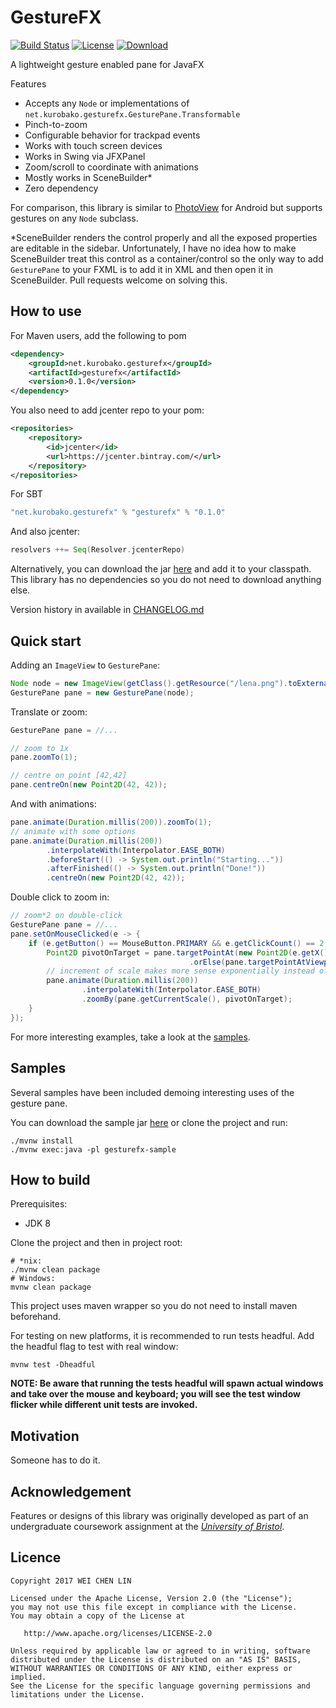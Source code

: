 GestureFX
==========

[![Build Status](https://travis-ci.org/tom91136/GestureFX.svg?branch=master)](https://travis-ci.org/tom91136/GestureFX)
[![License](https://img.shields.io/badge/License-Apache%202.0-blue.svg)](https://opensource.org/licenses/Apache-2.0)
[![Download](https://api.bintray.com/packages/tom91136/maven/gesturefx/images/download.svg)](https://bintray.com/tom91136/maven/gesturefx/_latestVersion)

A lightweight gesture enabled pane for JavaFX
 
Features

 * Accepts any `Node` or implementations of `net.kurobako.gesturefx.GesturePane.Transformable`
 * Pinch-to-zoom
 * Configurable behavior for trackpad events
 * Works with touch screen devices
 * Works in Swing via JFXPanel
 * Zoom/scroll to coordinate with animations
 * Mostly works in SceneBuilder*
 * Zero dependency

For comparison, this library is similar to [PhotoView](https://github.com/chrisbanes/PhotoView) 
for Android but supports gestures on any `Node` subclass.

*SceneBuilder renders the control properly and all the exposed properties are editable in the 
sidebar. Unfortunately, I have no idea how to make SceneBuilder treat this control as a 
container/control so the only way to add `GesturePane` to your FXML is to add it in XML and then 
open it in SceneBuilder. Pull requests welcome on solving this.

## How to use

For Maven users, add the following to pom
```xml
<dependency>
    <groupId>net.kurobako.gesturefx</groupId>
    <artifactId>gesturefx</artifactId>
    <version>0.1.0</version>
</dependency>
```
You also need to add jcenter repo to your pom:
```xml
<repositories>
    <repository>
        <id>jcenter</id>
        <url>https://jcenter.bintray.com/</url>
    </repository>
</repositories>
```

For SBT
```scala
"net.kurobako.gesturefx" % "gesturefx" % "0.1.0"    
```
And also jcenter:
```scala
resolvers ++= Seq(Resolver.jcenterRepo)
```

Alternatively, you can download the jar [here](https://dl.bintray.com/tom91136/maven/net/kurobako/gesturefx/gesturefx/0.1.0/gesturefx-0.1.0.jar)
 and add it to your classpath. This library has no dependencies so you do not need to download 
anything else.
 
Version history in available in [CHANGELOG.md](CHANGELOG.md)

## Quick start

Adding an `ImageView` to `GesturePane`:

```java
Node node = new ImageView(getClass().getResource("/lena.png").toExternalForm());
GesturePane pane = new GesturePane(node);
```

Translate or zoom:

```java
GesturePane pane = //...

// zoom to 1x 
pane.zoomTo(1);

// centre on point [42,42] 
pane.centreOn(new Point2D(42, 42));

```
And with animations:

```java
pane.animate(Duration.millis(200)).zoomTo(1);
// animate with some options
pane.animate(Duration.millis(200))
		.interpolateWith(Interpolator.EASE_BOTH)
		.beforeStart(() -> System.out.println("Starting..."))
		.afterFinished(() -> System.out.println("Done!"))
		.centreOn(new Point2D(42, 42));

```
Double click to zoom in:
```java
// zoom*2 on double-click
GesturePane pane = //...
pane.setOnMouseClicked(e -> {
	if (e.getButton() == MouseButton.PRIMARY && e.getClickCount() == 2) {
		Point2D pivotOnTarget = pane.targetPointAt(new Point2D(e.getX(), e.getY()))
				                        .orElse(pane.targetPointAtViewportCentre());
		// increment of scale makes more sense exponentially instead of linearly 
		pane.animate(Duration.millis(200))
				.interpolateWith(Interpolator.EASE_BOTH)
				.zoomBy(pane.getCurrentScale(), pivotOnTarget);
	}
});
```

For more interesting examples, take a look at the [samples](gesturefx-sample/src/main/java/net/kurobako/gesturefx/sample).

## Samples

Several samples have been included demoing interesting uses of the gesture pane.

You can download the sample jar [here](https://dl.bintray.com/tom91136/maven/net/kurobako/gesturefx/gesturefx-sample/0.1.0/gesturefx-sample-0.1.0-jar-with-dependencies.jar) 
or clone the project and run:

    ./mvnw install
    ./mvnw exec:java -pl gesturefx-sample

## How to build

Prerequisites:

 * JDK 8 

Clone the project and then in project root:

    # *nix:
    ./mvnw clean package 
    # Windows:
    mvnw clean package

This project uses maven wrapper so you do not need to install maven
beforehand.

For testing on new platforms, it is recommended to run tests headful. Add the headful flag to test
with real window:

    mvnw test -Dheadful

**NOTE: Be aware that running the tests headful will spawn actual windows and take over the mouse 
and keyboard; you will see the test window flicker while different unit tests are invoked.**

## Motivation

Someone has to do it.

## Acknowledgement

Features or designs of this library was originally developed as part of an undergraduate coursework 
assignment at the 
[*University of Bristol*](http://www.bristol.ac.uk/engineering/departments/computerscience/). 

## Licence

    Copyright 2017 WEI CHEN LIN
    
    Licensed under the Apache License, Version 2.0 (the "License");
    you may not use this file except in compliance with the License.
    You may obtain a copy of the License at
    
       http://www.apache.org/licenses/LICENSE-2.0
    
    Unless required by applicable law or agreed to in writing, software
    distributed under the License is distributed on an "AS IS" BASIS,
    WITHOUT WARRANTIES OR CONDITIONS OF ANY KIND, either express or implied.
    See the License for the specific language governing permissions and
    limitations under the License.